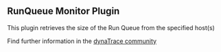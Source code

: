 ## RunQueue Monitor Plugin
    
This plugin retrieves the size of the Run Queue from the specified host(s)

Find further information in the [dynaTrace community](https://community.dynatrace.com/community/display/DL/RunQueue+Monitor+Plugin)  
